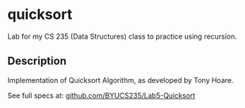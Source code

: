# quicksort
Lab for my CS 235 (Data Structures) class to practice using recursion.

## Description
Implementation of Quicksort Algorithm, as developed by Tony Hoare.

See full specs at: [github.com/BYUCS235/Lab5-Quicksort](https://github.com/BYUCS235/Lab5-Quicksort)
